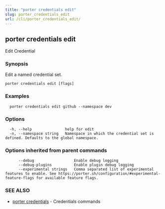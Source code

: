```yaml
---
title: "porter credentials edit"
slug: porter_credentials_edit
url: /cli/porter_credentials_edit/
---
```

## porter credentials edit

Edit Credential

### Synopsis

Edit a named credential set.

```
porter credentials edit [flags]
```

### Examples

```
  porter credentials edit github --namespace dev
```

### Options

```
  -h, --help               help for edit
  -n, --namespace string   Namespace in which the credential set is defined. Defaults to the global namespace.
```

### Options inherited from parent commands

```
      --debug                  Enable debug logging
      --debug-plugins          Enable plugin debug logging
      --experimental strings   Comma separated list of experimental features to enable. See https://porter.sh/configuration/#experimental-feature-flags for available feature flags.
```

### SEE ALSO

* [porter credentials](/cli/porter_credentials/)	 - Credentials commands

